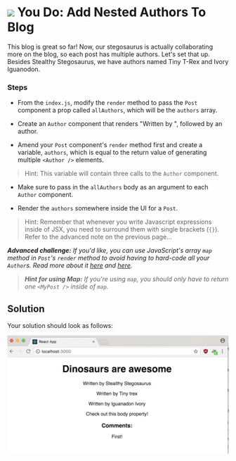 # ![](https://ga-dash.s3.amazonaws.com/production/assets/logo-9f88ae6c9c3871690e33280fcf557f33.png) You Do: Add Nested Authors To Blog

This blog is great so far! Now, our stegosaurus is actually collaborating more on the blog, so each post has multiple authors. Let's set that up. Besides Stealthy Stegosaurus, we have authors named Tiny T-Rex and Ivory Iguanodon.

### Steps

* From the `index.js`, modify the `render` method to pass the `Post` component a prop called `allAuthors`, which will be the `authors` array.

* Create an `Author` component that renders "Written by ", followed by an author.

* Amend your `Post` component's `render` method first and create a variable, `authors`, which is equal to the return value of generating multiple `<Author />` elements.

> Hint: This variable will contain three calls to the `Author` component.

* Make sure to pass in the `allAuthors` body as an argument to each `Author` component.

* Render the `authors` somewhere inside the UI for a `Post`.

> Hint: Remember that whenever you write Javascript expressions inside of JSX, you need to surround them with single brackets (`{}`). Refer to the advanced note on the previous page...

<i><strong>Advanced challenge:</strong> If you'd like, you can use JavaScript's array `map` method in `Post`'s `render` method to avoid having to hard-code all your `Author`s. Read more about it [here](https://developer.mozilla.org/en-US/docs/Web/JavaScript/Reference/Global_Objects/Array/map) and [here](http://cryto.net/~joepie91/blog/2015/05/04/functional-programming-in-javascript-map-filter-reduce/).
> <strong>Hint for using Map:</strong> If you're using `map`, you should only have to return one `<MyPost />` inside of `map`.</i>

## Solution

Your solution should look as follows:

![Solution for Project](../images/nestedsolution.png)